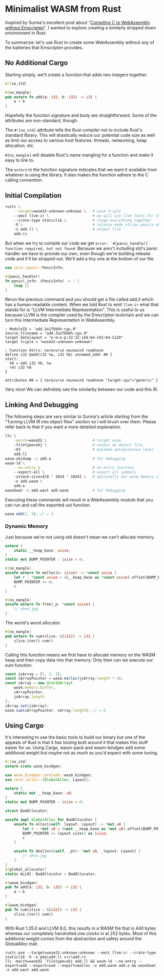 # Minimalist WASM from Rust

Inspired by Surma's excellent post about "[Compiling C to WebAssembly without Emscripten](https://dassur.ma/things/c-to-webassembly/)", I wanted to explore creating a similarly stripped down environment in Rust.

To summarize: let's use Rust to create some WebAssembly without any of the batteries that Emscripten provides.

## No Additional Cargo

Starting simply, we'll create a function that adds two integers together.

```rust
#![no_std]

#[no_mangle]
pub extern fn add(a: i32, b: i32) -> i32 {
    a + b
}
```

Hopefully the function signature and body are straightforward. Some of the attributes are non-standard, though.

The `#![no_std]` attribute tells the Rust compiler not to include Rust's standard library. This will drastically reduce our potential code size as well as limit our access to various host features: threads, networking, heap allocation, etc.

`#[no_mangle]` will disable Rust's name mangling for a function and make it easy to link to.

The `extern` in the function signature indicates that we want it available from whatever is using the library. It also makes the function adhere to the C calling convention.

## Initial Compilation

```bash
rustc \
    --target=wasm32-unknown-unknown \   # wasm triple
    --emit llvm-ir \                    # we will use llvm tools for the further steps
    --crate-type staticlib \            # clump everything together
    -O \                                # release mode strips panics which cause problems
    -o add.ll \                         # output file
    add.rs
```

But when we try to compile our code we get ``error: `#[panic_handler]` function required, but not found``. Because we aren't including std's panic handler we have to provide our own, even though we're building release code and it'll be stripped out. We'll add a tiny one at the bottom of our file.

```rust
use core::panic::PanicInfo;

#[panic_handler]
fn panic(_info: &PanicInfo) -> ! {
    loop {}
}
```

Rerun the previous command and you should get a file called add.ll which has a human-readable content. When we told Rust to emit `llvm-ir` what that stands for is "LLVM Intermediate Representation". This is useful to us because LLVM is the compiler used by the Emscripten toolchain and we can turn this Intermediate Representation in WebAssembly.

```llvm-ir
; ModuleID = 'add.3a1fbbbh-cgu.0'
source_filename = "add.3a1fbbbh-cgu.0"
target datalayout = "e-m:e-p:32:32-i64:64-n32:64-S128"
target triple = "wasm32-unknown-unknown"

; Function Attrs: norecurse nounwind readnone
define i32 @add(i32 %a, i32 %b) unnamed_addr #0 {
start:
  %0 = add i32 %b, %a
  ret i32 %0
}

attributes #0 = { norecurse nounwind readnone "target-cpu"="generic" }
```

Very nice! We can definitely see the similarity between our code and this IR.

## Linking And Debugging

The following steps are very similar to Surma's article starting from the "Turning LLVM IR into object files" section so I will brush over them. Please refer back to that if you want a more detailed explanation.

```bash
llc \
    -march=wasm32 \                     # target wasm
    -filetype=obj \                     # output an object file
    -O3                                 # maximum optimization level
    add.ll
wasm-objdump -x add.o                   # for debugging
wasm-ld \
    --no-entry \                        # no entry function
    --export-all \                      # export all symbols
    -zstack-size=$[8 * 1024 * 1024] \   # optionally set wasm memory size (ex: 8MiB)
    -o add.wasm \
    add.o
wasm2wat -o add.wast add.wasm           # for debugging
```

Executing these commands will result in a WebAssembly module that you can run and call the exported `add` function.

```js
wasm.add(1, 3); // = 4
```

### Dynamic Memory

Just because we're not using std doesn't mean we can't allocate memory.

```rust
extern {
    static __heap_base: usize;
}
static mut BUMP_POINTER : isize = 0;

#[no_mangle]
unsafe extern fn malloc(n: isize) -> *const usize {
    let r : *const usize = (&__heap_base as *const usize).offset(BUMP_POINTER);
    BUMP_POINTER += n;
    r
}

#[no_mangle]
unsafe extern fn free(_p: *const usize) {
    // ohno.jpg
}
```

The world's worst allocator.

```rust
#[no_mangle]
pub extern fn sum(slice: &[i32]) -> i32 {
    slice.iter().sum()
}
```

Calling this function means we first have to allocate memory on the WASM heap and then copy data into that memory. Only then can we execute our sum function.

```js
const jsArray = [1, 2, 3];
const cArrayPointer = wasm.malloc(jsArray.length * 4);
const cArray = new Uint32Array(
    wasm.memory.buffer,
    cArrayPointer,
    jsArray.length
);
cArray.set(jsArray);
wasm.sum(cArrayPointer, cArray.length); // = 6
```

## Using Cargo

It's interesting to use the basic tools to build our binary but one of the appeals of Rust is that it has tooling built around it that makes this stuff easier for us. Using Cargo, wasm-pack and wasm-bindgen add some additional weight but maybe not as much as you'd expect with some tuning.

```rust
#![no_std]
extern crate wasm_bindgen;

use wasm_bindgen::prelude::wasm_bindgen;
use core::alloc::{GlobalAlloc, Layout};

extern {
    static mut __heap_base: u8;
}
static mut BUMP_POINTER : isize = 0;

struct BadAllocator;

unsafe impl GlobalAlloc for BadAllocator {
    unsafe fn alloc(&self, layout: Layout) -> *mut u8 {
        let r : *mut u8 = (&mut __heap_base as *mut u8).offset(BUMP_POINTER);
        BUMP_POINTER += layout.size() as isize;
        r
    }

    unsafe fn dealloc(&self, _ptr: *mut u8, _layout: Layout) {
        // ohno.jpg
    }
}
#[global_allocator]
static ALLOC: BadAllocator = BadAllocator;

#[wasm_bindgen]
pub fn add(a: i32, b: i32) -> i32 {
    a + b
}

#[wasm_bindgen]
pub fn sum(slice : &[i32]) -> i32 {
    slice.iter().sum()
}
```

With Rust 1.35.0 and LLVM 8.0, this results in a WASM file that is 440 bytes whereas our completely handrolled one clocks in at 252 bytes. Most of this additional weight comes from the abstraction and safety around the GlobalAlloc trait.

```
rustc.exe --target=wasm32-unknown-unknown --emit llvm-ir --crate-type staticlib -O -o pkg\add.ll src\add.rs
llc -march=wasm32 -filetype=obj add.ll && wasm-ld --no-entry --export=add --export=sum --export=malloc -o add.wasm add.o && wasm2wat -o add.wast add.wasm
```
